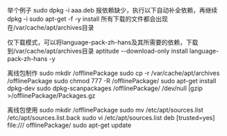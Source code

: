 举个例子
sudo dpkg -i aaa.deb
报依赖缺少，执行以下自动补全依赖，再继续dpkg -i
sudo apt-get -f -y install
所有下载的文件都会出现在/var/cache/apt/archives目录


仅下载模式，可以将language-pack-zh-hans及其所需要的依赖，下载到/var/cache/apt/archives目录
aptitude --download-only install  language-pack-zh-hans -y


离线包制作
sudo mkdir /offlinePackage
sudo cp -r /var/cache/apt/archives  /offlinePackage
sudo chmod 777 -R /offlinePackage/
sudo apt-get install dpkg-dev
sudo dpkg-scanpackages /offlinePackage/ /dev/null |gzip >/offlinePackage/Packages.gz


离线包使用
sudo mkdir /offlinePackage
sudo mv /etc/apt/sources.list /etc/apt/sources.list.back
sudo vi /etc/apt/sources.list
    deb [trusted=yes] file:/// offlinePackage/
sudo apt-get update